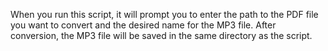 When you run this script, it will prompt you to enter the path to the PDF file you want to convert and the desired name for the MP3 file. After conversion, the MP3 file will be saved in the same directory as the script.
